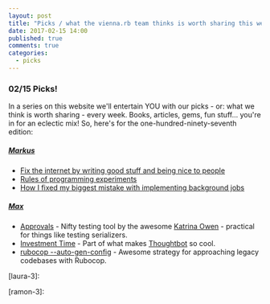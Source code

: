 ```yaml
---
layout: post
title: "Picks / what the vienna.rb team thinks is worth sharing this week"
date: 2017-02-15 14:00
published: true
comments: true
categories:
  - picks
---
```


### 02/15 Picks!

In a series on this website we'll entertain YOU with our picks - or: what we think is worth sharing - every week.
Books, articles, gems, fun stuff... you're in for an eclectic mix! So, here's for the one-hundred-ninety-seventh edition:


##### [Markus][markus]
- [Fix the internet by writing good stuff and being nice to people][markus-1]
- [Rules of programming experiments][markus-2]
- [How I fixed my biggest mistake with implementing background jobs][markus-3]

##### [Max][max]
- [Approvals][max-1] - Nifty testing tool by the awesome [Katrina Owen][katrina] - practical for things like testing serializers.
- [Investment Time][max-2] - Part of what makes [Thoughtbot][thoughtbot] so cool.
- [rubocop --auto-gen-config][max-3] - Awesome strategy for approaching legacy codebases with Rubocop.



[laura]: https://www.twitter.com/alicetragedy
[laura-1]:
[laura-2]:
[laura-3]:

[ramon]: https://twitter.com/senorhuidobro
[ramon-1]:
[ramon-2]:
[ramon-3]:

[markus]: https://twitter.com/nuclearsquid
[markus-1]: http://blog.vickiboykis.com/2016/11/20/fix-the-internet/
[markus-2]: https://jvns.ca/blog/2017/01/04/rules-of-programming-experiments/
[markus-3]: https://www.saturnflyer.com/blog/working-later-bridging-your-code-with-the-background

[max]: https://www.twitter.com/klappradla
[max-1]: https://github.com/kytrinyx/approvals
[max-2]: https://robots.thoughtbot.com/investment-time
[max-3]: https://github.com/bbatsov/rubocop/blob/master/manual/configuration.md#automatically-generated-configuration
[katrina]: https://twitter.com/kytrinyx
[thoughtbot]: https://robots.thoughtbot.com/
